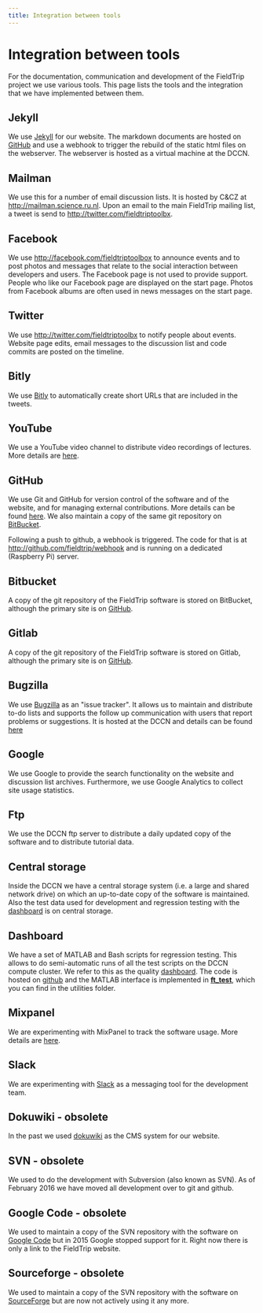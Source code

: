 ```yaml
---
title: Integration between tools
---
```


# Integration between tools

For the documentation, communication and development of the FieldTrip project we use various tools. This page lists the tools and the integration that we have implemented between them.

## Jekyll

We use [Jekyll](https://jekyllrb.com) for our website. The markdown documents are hosted on [GitHub](https://github.com/fieldtrip/website) and use a webhook to trigger the rebuild of the static html files on the webserver. The webserver is hosted as a virtual machine at the DCCN.

## Mailman

We use this for a number of email discussion lists. It is hosted by C&CZ at <http://mailman.science.ru.nl>. Upon an email to the main FieldTrip mailing list, a tweet is send to <http://twitter.com/fieldtriptoolbx>.

## Facebook

We use <http://facebook.com/fieldtriptoolbox> to announce events and to post photos and messages that relate to the social interaction between developers and users. The Facebook page is not used to provide support. People who like our Facebook page are displayed on the start page. Photos from Facebook albums are often used in news messages on the start page.

## Twitter

We use <http://twitter.com/fieldtriptoolbx> to notify people about events. Website page edits, email messages to the discussion list and code commits are posted on the timeline.

## Bitly

We use [Bitly](https://bitly.com) to automatically create short URLs that are included in the tweets.

## YouTube

We use a YouTube video channel to distribute video recordings of lectures. More details are [here](/video).

## GitHub

We use Git and GitHub for version control of the software and of the website, and for managing external contributions. More details can be found [here](/development/git). We also maintain a copy of the same git repository on [BitBucket](#bitbucket).

Following a push to github, a webhook is triggered. The code for that is at <http://github.com/fieldtrip/webhook> and is running on a dedicated (Raspberry Pi) server.

## Bitbucket

A copy of the git repository of the FieldTrip software is stored on BitBucket, although the primary site is on [GitHub](#GitHub).

## Gitlab

A copy of the git repository of the FieldTrip software is stored on Gitlab, although the primary site is on [GitHub](#GitHub).

## Bugzilla

We use [Bugzilla](http://www.bugzilla.org) as an "issue tracker". It allows us to maintain and distribute to-do lists and supports the follow up communication with users that report problems or suggestions. It is hosted at the DCCN and details can be found [here](/bugzilla)

## Google

We use Google to provide the search functionality on the website and discussion list archives. Furthermore, we use Google Analytics to collect site usage statistics.

## Ftp

We use the DCCN ftp server to distribute a daily updated copy of the software and to distribute tutorial data.

## Central storage

Inside the DCCN we have a central storage system (i.e. a large and shared network drive) on which an up-to-date copy of the software is maintained. Also the test data used for development and regression testing with the [dashboard](#dashboard) is on central storage.

## Dashboard

We have a set of MATLAB and Bash scripts for regression testing. This allows to do semi-automatic runs of all the test scripts on the DCCN compute cluster. We refer to this as the quality [dashboard](/development/dashboard). The code is hosted on [github](https://github.com/fieldtrip/dashboard) and the MATLAB interface is implemented in **[ft_test](/reference/ft_test)**, which you can find in the utilities folder.

## Mixpanel

We are experimenting with MixPanel to track the software usage. More details are [here](/faq/tracking).

## Slack

We are experimenting with [Slack](https://slack.com) as a messaging tool for the development team.

## Dokuwiki - obsolete

In the past we used [dokuwiki](http://dokuwiki.org/) as the CMS system for our website.

## SVN - obsolete

We used to do the development with Subversion (also known as SVN). As of February 2016 we have moved all development over to git and github.

## Google Code - obsolete

We used to maintain a copy of the SVN repository with the software on [Google Code](http://code.google.com/p/fieldtrip) but in 2015 Google stopped support for it. Right now there is only a link to the FieldTrip website.

## Sourceforge - obsolete

We used to maintain a copy of the SVN repository with the software on [SourceForge](https://sourceforge.net/projects/fieldtrip/) but are now not actively using it any more.
